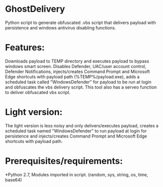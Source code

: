 # GhostDelivery

Python script to generate obfuscated .vbs script that delivers payload with persistence and windows antivirus disabling functions.

# Features: 
Downloads payload to TEMP directory and executes payload
to bypass windows smart screen. Disables Defender, UAC/user account control, Defender Notifications, injects/creates Command Prompt and Microsoft Edge shortcuts with payload path (%TEMP%/payload.exe), adds a scheduled task called "WindowsDefender" for payload to be run at login and obfuscates the vbs delivery script. This tool also has a serveo function to deliver obfuscated vbs script.

# Light version:

The light version is less noisy and only delivers/executes payload, creates a scheduled task named "WindowsDefender" to run payload at login for persistence and injects/creates Command Prompt and Microsoft Edge shortcuts with payload path.

# Prerequisites/requirements:
*Python 2.7, Modules imported in script.
(random, sys, string, os, time, base64)




